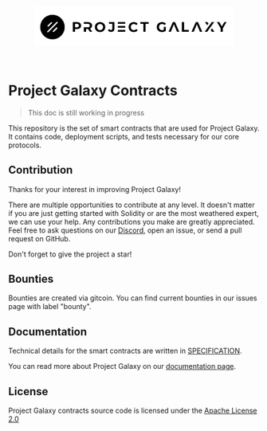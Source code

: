 <br/>
<p align="center">
<a href="https://galaxy.eco" target="_blank">
<img src="docs/logo.png" width="400" alt="Project Galaxy logo">
</a>
</p>
<br/>

# Project Galaxy Contracts

> This doc is still working in progress

This repository is the set of smart contracts that are used for Project Galaxy. It contains code, deployment scripts, and tests necessary for our core protocols.

## Contribution

Thanks for your interest in improving Project Galaxy!

There are multiple opportunities to contribute at any level. It doesn't matter if you are just getting started with Solidity or are the most weathered expert, we can use your help. Any contributions you make are greatly appreciated. Feel free to ask questions on our [Discord](https://discord.io/ProjectGalaxyHQ), open an issue, or send a pull request on GitHub.

Don't forget to give the project a star!

## Bounties

Bounties are created via gitcoin. You can find current bounties in our issues page with label "bounty".

## Documentation

Technical details for the smart contracts are written in [SPECIFICATION](SPECIFICATION.md).

You can read more about Project Galaxy on our [documentation page](https://docs.galaxy.eco/).

## License

Project Galaxy contracts source code is licensed under the [Apache License 2.0](LICENSE)
